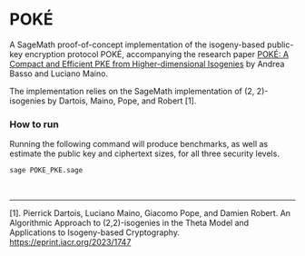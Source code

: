 # POKÉ

A SageMath proof-of-concept implementation of the isogeny-based public-key encryption protocol POKÉ, accompanying the research paper [POKÉ: A Compact and Efficient PKE from Higher-dimensional Isogenies](https://eprint.iacr.org/2024/624) by Andrea Basso and Luciano Maino.

The implementation relies on the SageMath implementation of (2, 2)-isogenies by Dartois, Maino, Pope, and Robert [1].


### How to run

Running the following command will produce benchmarks, as well as estimate the public key and ciphertext sizes, for all three security levels.

```
sage POKE_PKE.sage
```

<br>

---

[1]. Pierrick Dartois, Luciano Maino, Giacomo Pope, and Damien Robert. An Algorithmic Approach to (2,2)-isogenies in the Theta Model and Applications to Isogeny-based Cryptography. https://eprint.iacr.org/2023/1747
